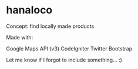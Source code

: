 hanaloco
===============

Concept: find locally made products

Made with:

Google Maps API (v3)
CodeIgniter 
Twitter Bootstrap 

Let me know if I forgot to include something... :)